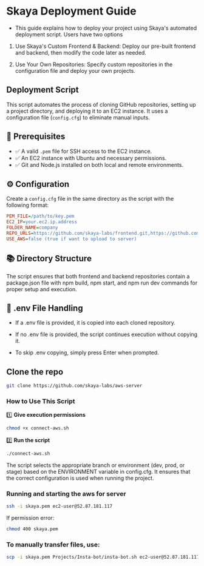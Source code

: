# Skaya Deployment Guide
- This guide explains how to deploy your project using Skaya's automated deployment script. Users have two options

1. Use Skaya's Custom Frontend & Backend: Deploy our pre-built frontend and backend, then modify the code later as needed.

2. Use Your Own Repositories: Specify custom repositories in the configuration file and deploy your own projects.

## Deployment Script

This script automates the process of cloning GitHub repositories, setting up a project directory, and deploying it to an EC2 instance. It uses a configuration file (`config.cfg`) to eliminate manual inputs.


## 📌 Prerequisites
- ✅ A valid `.pem` file for SSH access to the EC2 instance.
- ✅ An EC2 instance with Ubuntu and necessary permissions.
- ✅ Git and Node.js installed on both local and remote environments.

## ⚙️ Configuration
Create a `config.cfg` file in the same directory as the script with the following format:

```ini
PEM_FILE=/path/to/key.pem
EC2_IP=your.ec2.ip.address
FOLDER_NAME=company
REPO_URLS=https://github.com/skaya-labs/frontend.git,https://github.com/skaya-labs/backend.git
USE_AWS=false (true if want to upload to server)
```

## 📚 Directory Structure

The script ensures that both frontend and backend repositories contain a package.json file with npm build, npm start, and npm run dev commands for proper setup and execution.

## 🔄 .env File Handling

- If a .env file is provided, it is copied into each cloned repository.

- If no .env file is provided, the script continues execution without copying it.

- To skip .env copying, simply press Enter when prompted.

## **Clone the repo**
```bash
git clone https://github.com/skaya-labs/aws-server
```

### **How to Use This Script**

1️⃣ **Give execution permissions**
```bash
chmod +x connect-aws.sh
```

2️⃣ **Run the script**

```bash
./connect-aws.sh
```

The script selects the appropriate branch or environment (dev, prod, or stage) based on the ENVIRONMENT variable in config.cfg. It ensures that the correct configuration is used when running the project.

### Running and starting the aws for server

```bash
ssh -i skaya.pem ec2-user@52.87.181.117
```

If permission error:
```bash
chmod 400 skaya.pem
```

### To manually transfer files, use:

```bash
scp -i skaya.pem Projects/Insta-bot/insta-bot.sh ec2-user@52.87.181.117:~/projects/skaya-labs/
```